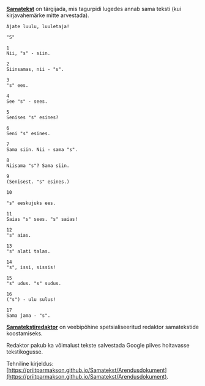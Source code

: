 **[Samatekst](https://et.wikipedia.org/wiki/Palindroom)** on tärgijada, mis tagurpidi lugedes annab sama teksti (kui kirjavahemärke mitte arvestada).

```
Ajate luulu, luuletaja!
```

```
"S"

1
Nii, "s" - siin.

2
Siinsamas, nii - "s".

3
"s" ees.

4
See "s" - sees.

5
Senises "s" esines?

6
Seni "s" esines.

7
Sama siin. Nii - sama "s".

8
Niisama "s"? Sama siin.

9
(Senisest. "s" esines.)

10

"s" eeskujuks ees.

11
Saias "s" sees. "s" saias!

12
"s" aias.

13
"s" alati talas.

14
"s", issi, sissis!

15
"s" udus. "s" sudus.

16
("s") - ulu sulus!

17
Sama jama - "s".
```

**[Samatekstiredaktor](https://priitparmakson.github.io/Samatekstiredaktor)** on veebipõhine spetsialiseeritud redaktor samatekstide koostamiseks.

Redaktor pakub ka võimalust tekste salvestada Google pilves hoitavasse tekstikogusse.

Tehniline kirjeldus: [https://priitparmakson.github.io/Samatekst/Arendusdokument](https://priitparmakson.github.io/Samatekst/Arendusdokument).